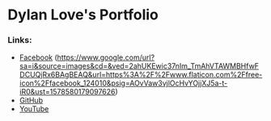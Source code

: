 # Dylan Love's Portfolio

### Links:
- [Facebook](https://www.facebook.com/) (https://www.google.com/url?sa=i&source=images&cd=&ved=2ahUKEwic37nIm_TmAhVTAWMBHfwFDCUQjRx6BAgBEAQ&url=https%3A%2F%2Fwww.flaticon.com%2Ffree-icon%2Ffacebook_124010&psig=AOvVaw3vjlOcHvYOjjXJ5a-t-iR0&ust=1578580179097626)
- [GitHub](https://github.com/FaStNiNjAzZ/)
- [YouTube](https://www.youtube.com/channel/UCqClyUUZAjnfXYRBKLAlLQA)
